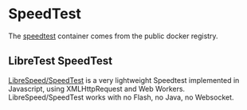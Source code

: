 # SpeedTest

The [speedtest](https://github.com/librespeed/speedtest) container comes from the public docker registry. 




## LibreTest SpeedTest

[LibreSpeed/SpeedTest](https://github.com/librespeed/speedtest) is a very lightweight Speedtest implemented in Javascript, using XMLHttpRequest and Web Workers. 
LibreSpeed/SpeedTest works with no Flash, no Java, no Websocket.
